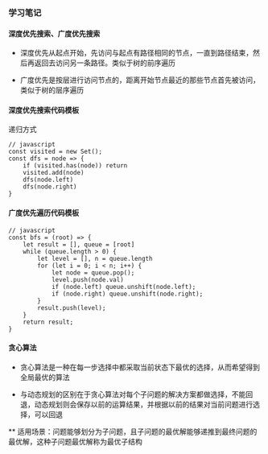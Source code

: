 ### 学习笔记

#### 深度优先搜索、广度优先搜索

* 深度优先从起点开始，先访问与起点有路径相同的节点，一直到路径结束，然后再返回去访问另一条路径。类似于树的前序遍历

* 广度优先是按层进行访问节点的，距离开始节点最近的那些节点首先被访问，类似于树的层序遍历

#### 深度优先搜索代码模板

递归方式

```
// javascript
const visited = new Set();
const dfs = node => {
    if (visited.has(node)) return
    visited.add(node)
    dfs(node.left)
    dfs(node.right)
}
```

#### 广度优先遍历代码模板

```
// javascript
const bfs = (root) => {
    let result = [], queue = [root]
    while (queue.length > 0) {
        let level = [], n = queue.length
        for (let i = 0; i < n; i++) {
            let node = queue.pop();
            level.push(node.val)
            if (node.left) queue.unshift(node.left);
            if (node.right) queue.unshift(node.right); 
        }
        result.push(level);
    }
    return result;
}
```

#### 贪心算法

* 贪心算法是一种在每一步选择中都采取当前状态下最优的选择，从而希望得到全局最优的算法

* 与动态规划的区别在于贪心算法对每个子问题的解决方案都做选择，不能回退，动态规划则会保存以前的运算结果，并根据以前的结果对当前问题进行选择，可以回退

 ** 适用场景：问题能够划分为子问题，且子问题的最优解能够递推到最终问题的最优解，这种子问题最优解称为最优子结构